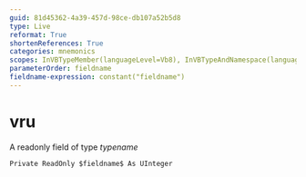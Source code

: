 ```yaml
---
guid: 81d45362-4a39-457d-98ce-db107a52b5d8
type: Live
reformat: True
shortenReferences: True
categories: mnemonics
scopes: InVBTypeMember(languageLevel=Vb8), InVBTypeAndNamespace(languageLevel=Vb8)
parameterOrder: fieldname
fieldname-expression: constant("fieldname")
---
```


# vru

A readonly field of type $typename$

```
Private ReadOnly $fieldname$ As UInteger
```
